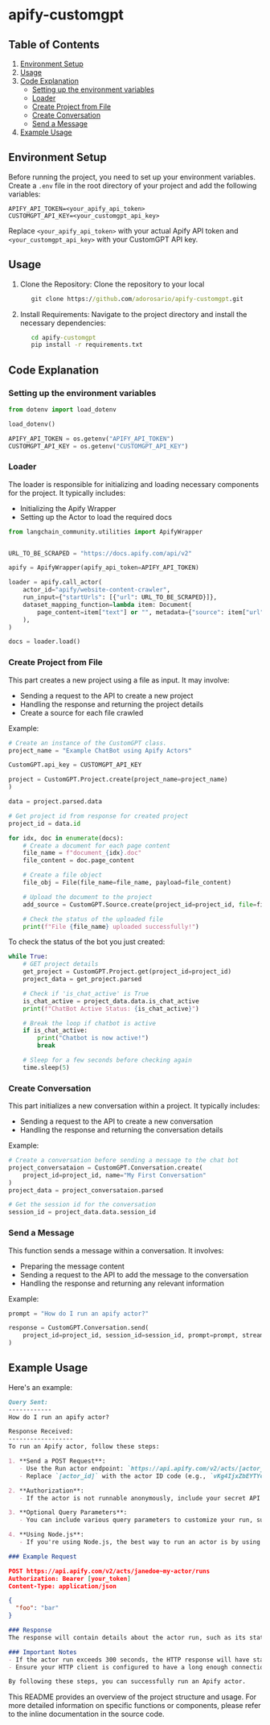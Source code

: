 # apify-customgpt

## Table of Contents
1. [Environment Setup](#environment-setup)
2. [Usage](#Usage)
3. [Code Explanation](#code-explanation)
   - [Setting up the environment variables](#Setting-up-the-environment-variables)
   - [Loader](#loader)
   - [Create Project from File](#create-project-from-file)
   - [Create Conversation](#create-conversation)
   - [Send a Message](#send-a-message)
5. [Example Usage](#example-usage)

## Environment Setup

Before running the project, you need to set up your environment variables. Create a `.env` file in the root directory of your project and add the following variables:

```
APIFY_API_TOKEN=<your_apify_api_token>
CUSTOMGPT_API_KEY=<your_customgpt_api_key>
```

Replace `<your_apify_api_token>` with your actual Apify API token and `<your_customgpt_api_key>` with your CustomGPT API key.

## Usage
1. Clone the Repository:
   Clone the repository to your local 
   ```cmd
      git clone https://github.com/adorosario/apify-customgpt.git
   ```

2. Install Requirements:
   Navigate to the project directory and install the necessary dependencies:
   ```cmd
      cd apify-customgpt
      pip install -r requirements.txt
   ```
## Code Explanation

### Setting up the environment variables

```python
from dotenv import load_dotenv

load_dotenv()

APIFY_API_TOKEN = os.getenv("APIFY_API_TOKEN")
CUSTOMGPT_API_KEY = os.getenv("CUSTOMGPT_API_KEY")
```

### Loader

The loader is responsible for initializing and loading necessary components for the project. It typically includes:

- Initializing the Apify Wrapper
- Setting up the Actor to load the required docs


```python
from langchain_community.utilities import ApifyWrapper


URL_TO_BE_SCRAPED = "https://docs.apify.com/api/v2"

apify = ApifyWrapper(apify_api_token=APIFY_API_TOKEN)

loader = apify.call_actor(
    actor_id="apify/website-content-crawler",
    run_input={"startUrls": [{"url": URL_TO_BE_SCRAPED}]},
    dataset_mapping_function=lambda item: Document(
        page_content=item["text"] or "", metadata={"source": item["url"]}
    ),
)

docs = loader.load()
```

### Create Project from File

This part creates a new project using a file as input. It may involve:

- Sending a request to the API to create a new project
- Handling the response and returning the project details
- Create a source for each file crawled

Example:

```python
# Create an instance of the CustomGPT class.
project_name = "Example ChatBot using Apify Actors"

CustomGPT.api_key = CUSTOMGPT_API_KEY

project = CustomGPT.Project.create(project_name=project_name)
)

data = project.parsed.data

# Get project id from response for created project
project_id = data.id
```

```python
for idx, doc in enumerate(docs):
    # Create a document for each page content
    file_name = f"document_{idx}.doc"
    file_content = doc.page_content

    # Create a file object
    file_obj = File(file_name=file_name, payload=file_content)

    # Upload the document to the project
    add_source = CustomGPT.Source.create(project_id=project_id, file=file_obj)

    # Check the status of the uploaded file
    print(f"File {file_name} uploaded successfully!")
```

To check the status of the bot you just created:

```python
while True:
    # GET project details
    get_project = CustomGPT.Project.get(project_id=project_id)
    project_data = get_project.parsed

    # Check if 'is_chat_active' is True
    is_chat_active = project_data.data.is_chat_active
    print(f"ChatBot Active Status: {is_chat_active}")

    # Break the loop if chatbot is active
    if is_chat_active:
        print("Chatbot is now active!")
        break

    # Sleep for a few seconds before checking again
    time.sleep(5)
```

### Create Conversation

This part initializes a new conversation within a project. It typically includes:

- Sending a request to the API to create a new conversation
- Handling the response and returning the conversation details

Example:

```python
# Create a conversation before sending a message to the chat bot
project_conversataion = CustomGPT.Conversation.create(
    project_id=project_id, name="My First Conversation"
)
project_data = project_conversataion.parsed

# Get the session id for the conversation
session_id = project_data.data.session_id
```

### Send a Message

This function sends a message within a conversation. It involves:

- Preparing the message content
- Sending a request to the API to add the message to the conversation
- Handling the response and returning any relevant information

Example:

```python
prompt = "How do I run an apify actor?"

response = CustomGPT.Conversation.send(
    project_id=project_id, session_id=session_id, prompt=prompt, stream=False
)
```

## Example Usage

Here's an example:

```md
Query Sent:
------------
How do I run an apify actor?

Response Received:
------------------
To run an Apify actor, follow these steps:

1. **Send a POST Request**:
   - Use the Run actor endpoint: `https://api.apify.com/v2/acts/[actor_id]/runs`
   - Replace `[actor_id]` with the actor ID code (e.g., `vKg4IjxZbEYTYeW8T`) or its name (e.g., `janedoe~my-actor`).

2. **Authorization**:
   - If the actor is not runnable anonymously, include your secret API token in the request's Authorization header (recommended) or as a URL query parameter `?token=[your_token]` (less secure).

3. **Optional Query Parameters**:
   - You can include various query parameters to customize your run, such as `outputRecordKey`, `timeout`, and `memory`.

4. **Using Node.js**:
   - If you're using Node.js, the best way to run an actor is by using the `Apify.call()` method from the Apify SDK. This method runs the actor using the account you are logged into.

### Example Request
```
```json
POST https://api.apify.com/v2/acts/janedoe~my-actor/runs
Authorization: Bearer [your_token]
Content-Type: application/json

{
  "foo": "bar"
}
```
```md
### Response
The response will contain details about the actor run, such as its status and any output records.

### Important Notes
- If the actor run exceeds 300 seconds, the HTTP response will have status 408 (Request Timeout).
- Ensure your HTTP client is configured to have a long enough connection timeout to avoid broken connections.

By following these steps, you can successfully run an Apify actor.
```

This README provides an overview of the project structure and usage. For more detailed information on specific functions or components, please refer to the inline documentation in the source code.
